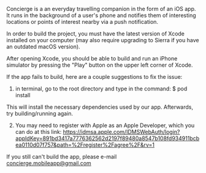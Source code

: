 Concierge is a an everyday travelling companion in the form of an iOS app. It runs in the background of a user's phone and notifies them of interesting locations or points of interest nearby via a push notification.

In order to build the project, you must have the latest version of Xcode installed on your computer (may also require upgrading to Sierra if you have an outdated macOS version).

After opening Xcode, you should be able to build and run an iPhone simulator by pressing the "Play" button on the upper left corner of Xcode.

If the app fails to build, here are a couple suggestions to fix the issue:

1) in terminal, go to the root directory and type in the command:
$ pod install

This will install the necessary dependencies used by our app. Afterwards, try building/running again.

2) You may need to register with Apple as an Apple Developer, which you can do at this link:
<https://idmsa.apple.com/IDMSWebAuth/login?appIdKey=891bd3417a7776362562d2197f89480a8547b108fd934911bcbea0110d07f757&path=%2Fregister%2Fagree%2F&rv=1>

If you still can't build the app, please e-mail concierge.mobileapp@gmail.com